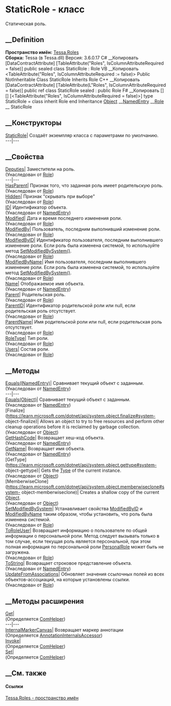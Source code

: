 # StaticRole - класс
Статическая роль.
## __Definition
 **Пространство имён:** [Tessa.Roles](N_Tessa_Roles.htm)  
 **Сборка:** Tessa (в Tessa.dll) Версия: 3.6.0.17
C# __Копировать
    [DataContractAttribute]
    [TableAttribute("Roles", IsColumnAttributeRequired = false)]
    public sealed class StaticRole : Role
VB __Копировать
    <DataContractAttribute>
    <TableAttribute("Roles", IsColumnAttributeRequired := false)>
    Public NotInheritable Class StaticRole
    	Inherits Role
C++ __Копировать
    [DataContractAttribute]
    [TableAttribute(L"Roles", IsColumnAttributeRequired = false)]
    public ref class StaticRole sealed : public Role
F# __Копировать
     [<SealedAttribute>]
    [<DataContractAttribute>]
    [<TableAttribute("Roles", IsColumnAttributeRequired = false)>]
    type StaticRole = 
        class
            inherit Role
        end
Inheritance
    [Object](https://learn.microsoft.com/dotnet/api/system.object) __[NamedEntry](T_Tessa_Platform_NamedEntry.htm) __[Role](T_Tessa_Roles_Role.htm) __ StaticRole
##  __Конструкторы
[StaticRole](M_Tessa_Roles_StaticRole__ctor.htm)| Создаёт экземпляр класса с
параметрами по умолчанию.  
---|---  
##  __Свойства
[Deputies](P_Tessa_Roles_Role_Deputies.htm)|  Заместители на роль.  
(Унаследован от [Role](T_Tessa_Roles_Role.htm))  
---|---  
[HasParent](P_Tessa_Roles_Role_HasParent.htm)|  Признак того, что заданная
роль имеет родительскую роль.  
(Унаследован от [Role](T_Tessa_Roles_Role.htm))  
[Hidden](P_Tessa_Roles_Role_Hidden.htm)|  Признак "скрывать при выборе"  
(Унаследован от [Role](T_Tessa_Roles_Role.htm))  
[ID](P_Tessa_Platform_NamedEntry_ID.htm)| Идентификатор объекта.  
(Унаследован от [NamedEntry](T_Tessa_Platform_NamedEntry.htm))  
[Modified](P_Tessa_Roles_Role_Modified.htm)|  Дата и время последнего
изменения роли.  
(Унаследован от [Role](T_Tessa_Roles_Role.htm))  
[ModifiedBy](P_Tessa_Roles_Role_ModifiedBy.htm)|  Пользователь, последним
выполнивший изменение роли.  
(Унаследован от [Role](T_Tessa_Roles_Role.htm))  
[ModifiedByID](P_Tessa_Roles_Role_ModifiedByID.htm)|  Идентификатор
пользователя, последним выполнившего изменение роли. Если роль была изменена
системой, то используйте метод
[SetModifiedBySystem()](M_Tessa_Roles_Role_SetModifiedBySystem.htm).  
(Унаследован от [Role](T_Tessa_Roles_Role.htm))  
[ModifiedByName](P_Tessa_Roles_Role_ModifiedByName.htm)|  Имя пользователя,
последним выполнившего изменение роли. Если роль была изменена системой, то
используйте метод
[SetModifiedBySystem()](M_Tessa_Roles_Role_SetModifiedBySystem.htm).  
(Унаследован от [Role](T_Tessa_Roles_Role.htm))  
[Name](P_Tessa_Platform_NamedEntry_Name.htm)| Отображаемое имя объекта.  
(Унаследован от [NamedEntry](T_Tessa_Platform_NamedEntry.htm))  
[Parent](P_Tessa_Roles_Role_Parent.htm)|  Родительская роль.  
(Унаследован от [Role](T_Tessa_Roles_Role.htm))  
[ParentID](P_Tessa_Roles_Role_ParentID.htm)|  Идентификатор родительской роли
или null, если родительская роль отсутствует.  
(Унаследован от [Role](T_Tessa_Roles_Role.htm))  
[ParentName](P_Tessa_Roles_Role_ParentName.htm)|  Имя родительской роли или
null, если родительская роль отсутствует.  
(Унаследован от [Role](T_Tessa_Roles_Role.htm))  
[RoleType](P_Tessa_Roles_Role_RoleType.htm)|  Тип роли.  
(Унаследован от [Role](T_Tessa_Roles_Role.htm))  
[Users](P_Tessa_Roles_Role_Users.htm)|  Состав роли.  
(Унаследован от [Role](T_Tessa_Roles_Role.htm))  
##  __Методы
[Equals(INamedEntry)](M_Tessa_Platform_NamedEntry_Equals_1.htm)| Сравнивает
текущий объект с заданным.  
(Унаследован от [NamedEntry](T_Tessa_Platform_NamedEntry.htm))  
---|---  
[Equals(Object)](M_Tessa_Platform_NamedEntry_Equals.htm)| Сравнивает текущий
объект с заданным.  
(Унаследован от [NamedEntry](T_Tessa_Platform_NamedEntry.htm))  
[Finalize](https://learn.microsoft.com/dotnet/api/system.object.finalize#system-
object-finalize)| Allows an object to try to free resources and perform other
cleanup operations before it is reclaimed by garbage collection.  
(Унаследован от
[Object](https://learn.microsoft.com/dotnet/api/system.object))  
[GetHashCode](M_Tessa_Platform_NamedEntry_GetHashCode.htm)| Возвращает хеш-код
объекта.  
(Унаследован от [NamedEntry](T_Tessa_Platform_NamedEntry.htm))  
[GetName](M_Tessa_Platform_NamedEntry_GetName.htm)|  Возвращает имя объекта.  
(Унаследован от [NamedEntry](T_Tessa_Platform_NamedEntry.htm))  
[GetType](https://learn.microsoft.com/dotnet/api/system.object.gettype#system-
object-gettype)| Gets the
[Type](https://learn.microsoft.com/dotnet/api/system.type) of the current
instance.  
(Унаследован от
[Object](https://learn.microsoft.com/dotnet/api/system.object))  
[MemberwiseClone](https://learn.microsoft.com/dotnet/api/system.object.memberwiseclone#system-
object-memberwiseclone)| Creates a shallow copy of the current
[Object](https://learn.microsoft.com/dotnet/api/system.object).  
(Унаследован от
[Object](https://learn.microsoft.com/dotnet/api/system.object))  
[SetModifiedBySystem](M_Tessa_Roles_Role_SetModifiedBySystem.htm)|
Устанавливает свойства [ModifiedByID](P_Tessa_Roles_Role_ModifiedByID.htm) и
[ModifiedByName](P_Tessa_Roles_Role_ModifiedByName.htm) таким образом, чтобы
установить, что роль была изменена системой.  
(Унаследован от [Role](T_Tessa_Roles_Role.htm))  
[ToRoleUser](M_Tessa_Roles_Role_ToRoleUser.htm)|  Возвращает информацию о
пользователе по общей информации о персональной роли. Метод следует вызывать
только в том случае, если текущая роль является персональной, при этом полная
информация по персональной роли [PersonalRole](T_Tessa_Roles_PersonalRole.htm)
может быть не загружена.  
(Унаследован от [Role](T_Tessa_Roles_Role.htm))  
[ToString](M_Tessa_Platform_NamedEntry_ToString.htm)| Возвращает строковое
представление объекта.  
(Унаследован от [NamedEntry](T_Tessa_Platform_NamedEntry.htm))  
[UpdateFromAssociations](M_Tessa_Roles_Role_UpdateFromAssociations.htm)|
Обновляет значения ссылочных полей из всех объектов-ассоциаций, на которые
установлены ссылки.  
(Унаследован от [Role](T_Tessa_Roles_Role.htm))  
##  __Методы расширения
[Get](M_Tessa_Extensions_Default_Client_EDS_ComHelper_Get.htm)|  
(Определяется
[ComHelper](T_Tessa_Extensions_Default_Client_EDS_ComHelper.htm))  
---|---  
[InternalMarkerCanvas](M_Tessa_UI_Views_Charting_Annotations_AnnotationInternalsAccessor_InternalMarkerCanvas.htm)|
Возвращает маркер аннотации  
(Определяется
[AnnotationInternalsAccessor](T_Tessa_UI_Views_Charting_Annotations_AnnotationInternalsAccessor.htm))  
[Invoke](M_Tessa_Extensions_Default_Client_EDS_ComHelper_Invoke.htm)|  
(Определяется
[ComHelper](T_Tessa_Extensions_Default_Client_EDS_ComHelper.htm))  
[Set](M_Tessa_Extensions_Default_Client_EDS_ComHelper_Set.htm)|  
(Определяется
[ComHelper](T_Tessa_Extensions_Default_Client_EDS_ComHelper.htm))  
##  __См. также
#### Ссылки
[Tessa.Roles - пространство имён](N_Tessa_Roles.htm)
